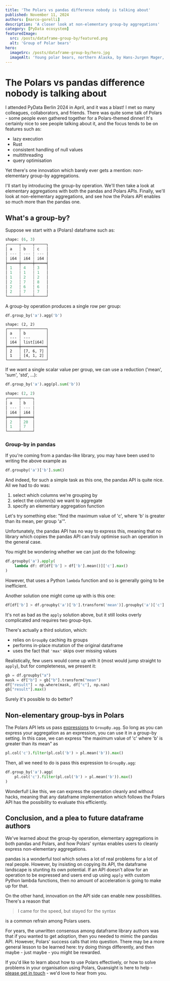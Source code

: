 ```yaml
---
title: 'The Polars vs pandas difference nobody is talking about'
published: November 11, 2024
authors: [marco-gorelli]
description: 'A closer look at non-elementary group-by aggregations'
category: [PyData ecosystem]
featuredImage:
  src: /posts/dataframe-group-by/featured.png
  alt: 'Group of Polar bears'
hero:
  imageSrc: /posts/dataframe-group-by/hero.jpg
  imageAlt: 'Young polar bears, northern Alaska, by Hans-Jurgen Mager, https://unsplash.com/photos/polar-bear-on-snow-covered-ground-during-daytime-k4ov7ulBn20'
---
```


# The Polars vs pandas difference nobody is talking about

I attended PyData Berlin 2024 in April, and it was a blast! I met so many colleagues, collaborators, and friends.
There was quite some talk of Polars - some people even gathered together for a Polars-themed dinner!
It's certainly nice to see people talking about it, and the focus tends to be on features such as:

- lazy execution
- Rust
- consistent handling of null values
- multithreading
- query optimisation

Yet there's one innovation which barely ever gets a mention: non-elementary group-by aggregations.

I'll start by introducing the group-by operation. We'll then take a look at elementary aggregations
with both the pandas and Polars APIs. Finally, we'll look at non-elementary aggregations, and see
how the Polars API enables so much more than the pandas one.

## What's a group-by?

Suppose we start with a (Polars) dataframe such as:

```python
shape: (6, 3)
┌─────┬─────┬─────┐
│ a   ┆ b   ┆ c   │
│ --- ┆ --- ┆ --- │
│ i64 ┆ i64 ┆ i64 │
╞═════╪═════╪═════╡
│ 1   ┆ 4   ┆ 3   │
│ 1   ┆ 1   ┆ 1   │
│ 1   ┆ 2   ┆ 2   │
│ 2   ┆ 7   ┆ 8   │
│ 2   ┆ 6   ┆ 6   │
│ 2   ┆ 7   ┆ 7   │
└─────┴─────┴─────┘
```

A group-by operation produces a single row per group:
```python
df.group_by('a').agg('b')
```
```
shape: (2, 2)
┌─────┬───────────┐
│ a   ┆ b         │
│ --- ┆ ---       │
│ i64 ┆ list[i64] │
╞═════╪═══════════╡
│ 2   ┆ [7, 6, 7] │
│ 1   ┆ [4, 1, 2] │
└─────┴───────────┘
```

If we want a single scalar value per group, we can use a reduction ('mean', 'sum', 'std', ...):
```python
df.group_by('a').agg(pl.sum('b'))
```
```python
shape: (2, 2)
┌─────┬─────┐
│ a   ┆ b   │
│ --- ┆ --- │
│ i64 ┆ i64 │
╞═════╪═════╡
│ 2   ┆ 20  │
│ 1   ┆ 7   │
└─────┴─────┘
```

### Group-by in pandas

If you're coming from a pandas-like library, you may have been used to writing the above example as

```python
df.groupby('a')['b'].sum()
```

And indeed, for such a simple task as this one, the pandas API is quite nice. All we had to do was:

1. select which columns we're grouping by
2. select the column(s) we want to aggregate
3. specify an elementary aggregation function

Let's try something else: "find the maximum value of 'c', where 'b' is greater than its mean, per
group 'a'".

Unfortunately, the pandas API has no way to express this, meaning
that no library which copies the pandas API can truly optimise such an
operation in the general case.

You might be wondering whether we can just do the following:
```python
df.groupby('a').apply(
    lambda df: df[df['b'] > df['b'].mean()]['c'].max()
)
```

However, that uses a Python `lambda` function and so is generally going to be inefficient.

Another solution one might come up with is this one:
```python
df[df['b'] > df.groupby('a')['b'].transform('mean')].groupby('a')['c'].max()
```
It's not as bad as the `apply` solution above, but it still looks overly complicated and requires
two group-bys.

There's actually a third solution, which:

- relies on `GroupBy` caching its groups
- performs in-place mutation of the original dataframe
- uses the fact that `'max'` skips over missing values

Realistically, few users would come up with it (most would jump straight to `apply`), but for
completeness, we present it:
```python
gb = df.groupby("a")
mask = df["b"] > gb["b"].transform("mean")
df["result"] = np.where(mask, df["c"], np.nan)
gb["result"].max()
```

Surely it's possible to do better?

## Non-elementary group-bys in Polars

The Polars API lets us pass [expressions](https://docs.pola.rs/user-guide/concepts/expressions/) to `GroupBy.agg`.
So long as you can express your aggregation as
an expression, you can use it in a group-by setting. In this case, we can express "the maximum value
of 'c' where 'b' is greater than its mean" as
```python
pl.col('c').filter(pl.col('b') > pl.mean('b')).max()
```
Then, all we need to do is pass this expression to `GroupBy.agg`:

```python
df.group_by('a').agg(
    pl.col('c').filter(pl.col('b') > pl.mean('b')).max()
)
```
Wonderful! Like this, we can express the operation cleanly and without hacks, meaning that any dataframe
implementation which follows the Polars API has the possibility to evaluate this efficiently.

## Conclusion, and a plea to future dataframe authors

We've learned about the group-by operation, elementary aggregations in both pandas and Polars, and how
Polars' syntax enables users to cleanly express non-elementary aggregations.

pandas is a wonderful tool which solves a lot of real problems for a lot of real people.
However, by insisting on copying its API, the dataframe landscape is stunting its own potential.
If an API doesn't allow for an operation to be expressed and users end up using `apply` with custom
Python lambda functions, then no amount of acceleration is going to make up for that.

On the other hand, innovation on the API side can enable new possibilities. There's a reason
that

> I came for the speed, but stayed for the syntax

is a common refrain among Polars users.

For years, the unwritten consensus among dataframe library authors was that if you wanted to
get adoption, then you needed to mimic the pandas API. However, Polars' success calls that into question.
There may be a more general lesson to be learned here: try doing things differently, and then maybe - just
maybe - you might be rewarded.

If you'd like to learn about how to use Polars effectively, or how to solve problems in your organisation
using Polars, Quansight is here to help - [please get in touch](https://quansight.com/about-us/#bookacallform) -
we'd love to hear from you.

